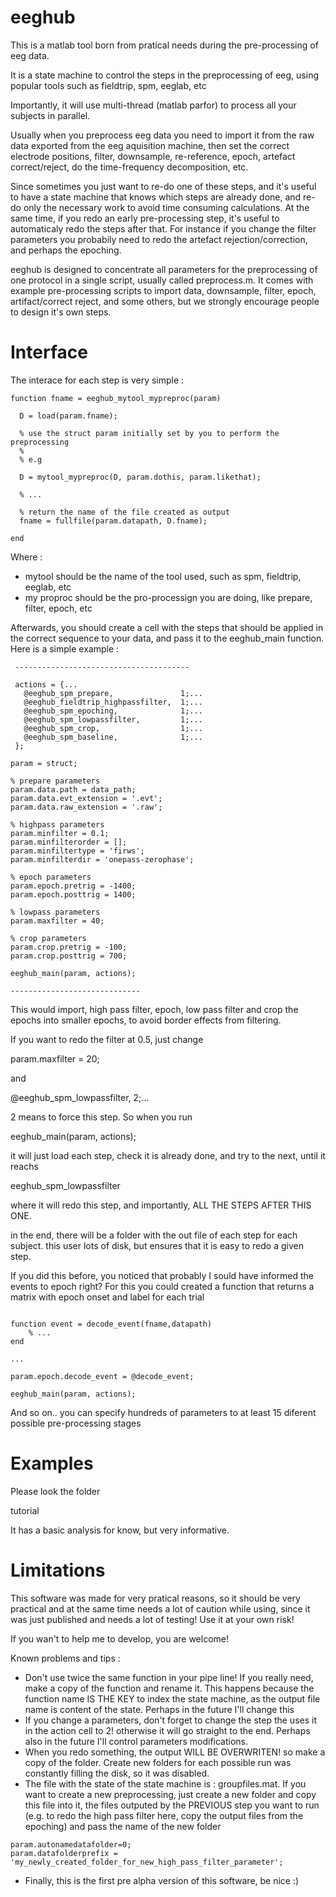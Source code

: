 # eeghub

This is a matlab tool born from pratical needs during the pre-processing of eeg data.

It is a state machine to control the steps in the preprocessing of eeg, using popular tools such as fieldtrip, spm, eeglab, etc

Importantly, it will use multi-thread (matlab parfor) to process all your subjects in parallel.

Usually when you preprocess eeg data you need to import it from the raw data exported from the eeg aquisition machine, then set the correct electrode positions, filter, downsample, re-reference, epoch, artefact correct/reject, do the time-frequency decomposition, etc.

Since sometimes you just want to re-do one of these steps, and it's useful to have a state machine that knows which steps are already done, and re-do only the necessary work to avoid time consuming calculations. At the same time, if you redo an early pre-processing step, it's useful to automaticaly redo the steps after that. For instance if you change the filter parameters you probabily need to redo the artefact rejection/correction, and perhaps the epoching.

eeghub is designed to concentrate all parameters for the preprocessing of one protocol in a single script, usually called preprocess.m. It comes with example pre-processing scripts to import data, downsample, filter, epoch, artifact/correct reject, and some others, but we strongly encourage people to design it's own steps.

# Interface

The interace for each step is very simple : 

```
function fname = eeghub_mytool_mypreproc(param)
  
  D = load(param.fname);

  % use the struct param initially set by you to perform the preprocessing
  % 
  % e.g 
  
  D = mytool_mypreproc(D, param.dothis, param.likethat);
  
  % ...
  
  % return the name of the file created as output
  fname = fullfile(param.datapath, D.fname);

end
```

Where :

- mytool should be the name of the tool used, such as spm, fieldtrip, eeglab, etc
- my proproc should be the pro-processign you are doing, like prepare, filter, epoch, etc 

Afterwards, you should create a cell with the steps that should be applied in the correct sequence to your data,
and pass it to the eeghub_main function. Here is a simple example :

```
 ---------------------------------------
 
 actions = {...
   @eeghub_spm_prepare,               1;...
   @eeghub_fieldtrip_highpassfilter,  1;...
   @eeghub_spm_epoching,              1;...
   @eeghub_spm_lowpassfilter,         1;...
   @eeghub_spm_crop,                  1;...
   @eeghub_spm_baseline,              1;...
 };
 
param = struct;

% prepare parameters
param.data.path = data_path;
param.data.evt_extension = '.evt';
param.data.raw_extension = '.raw';

% highpass parameters
param.minfilter = 0.1;
param.minfilterorder = [];
param.minfiltertype = 'firws';
param.minfilterdir = 'onepass-zerophase';

% epoch parameters
param.epoch.pretrig = -1400;
param.epoch.posttrig = 1400;

% lowpass parameters
param.maxfilter = 40;

% crop parameters
param.crop.pretrig = -100;
param.crop.posttrig = 700;

eeghub_main(param, actions);

-----------------------------
```

This would import, high pass filter, epoch, low pass filter and crop the epochs into smaller epochs, to avoid
border effects from filtering.

If you want to redo the filter at 0.5, just change

param.maxfilter = 20;

and 

@eeghub_spm_lowpassfilter,  2;...
  
2 means to force this step. So when you run 

eeghub_main(param, actions);

it will just load each step, check it is already done, and try to the next, until it reachs 

eeghub_spm_lowpassfilter

where it will redo this step, and importantly, ALL THE STEPS AFTER THIS ONE.

in the end, there will be a folder with the out file of each step for each subject.
this user lots of disk, but ensures that it is easy to redo a given step.

If you did this before, you noticed that probably I sould have informed the events to epoch right? 
For this you could created a function that returns a matrix with epoch onset and label for each trial

```

function event = decode_event(fname,datapath)
    % ...
end

...

param.epoch.decode_event = @decode_event;

eeghub_main(param, actions);

```

And so on.. you can specify hundreds of parameters to at least 15 diferent possible pre-processing stages

# Examples

Please look the folder

tutorial 

It has a basic analysis for know, but very informative.

# Limitations

This software was made for very pratical reasons, so it should be very practical and at the same time needs a lot of caution while using, since it was just published and needs a lot of testing! Use it at your own risk!

If you wan't to help me to develop, you are welcome!

Known problems and tips :

- Don't use twice the same function in your pipe line! If you really need, make a copy of the function and rename it. This happens because the function name IS THE KEY to index the state machine, as the output file name is content of the state. Perhaps in the future I'll change this
- If you change a parameters, don't forget to change the step the uses it in the action cell to 2! otherwise it will go straight to the end. Perhaps also in the future I'll control parameters modifications.
- When you redo something, the output WILL BE OVERWRITEN! so make a copy of the folder. Create new folders for each possible run was constantly filling the disk, so it was disabled.
- The file with the state of the state machine is : groupfiles.mat. If you want to create a new preprocessing, just create a new folder and copy this file into it, the files outputed by the PREVIOUS step you want to run (e.g. to redo the high pass filter here, copy the output files from the epoching) and pass the name of the new folder

```
param.autonamedatafolder=0;
param.datafolderprefix = 'my_newly_created_folder_for_new_high_pass_filter_parameter';
```

- Finally, this is the first pre alpha version of this software, be nice :)
